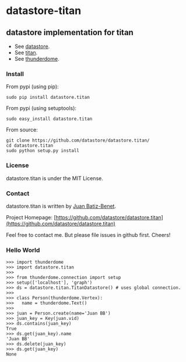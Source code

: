 # datastore-titan

## datastore implementation for titan

- See [datastore](https://github.com/datastore/datastore).
- See [titan](http://thinkaurelius.github.io/titan/).
- See [thunderdome](https://github.com/StartTheShift/thunderdome).


### Install

From pypi (using pip):

    sudo pip install datastore.titan

From pypi (using setuptools):

    sudo easy_install datastore.titan

From source:

    git clone https://github.com/datastore/datastore.titan/
    cd datastore.titan
    sudo python setup.py install


### License

datastore.titan is under the MIT License.

### Contact

datastore.titan is written by [Juan Batiz-Benet](https://github.com/jbenet).

Project Homepage:
[https://github.com/datastore/datastore.titan](https://github.com/datastore/datastore.titan)

Feel free to contact me. But please file issues in github first. Cheers!


### Hello World

    >>> import thunderdome
    >>> import datastore.titan
    >>>
    >>> from thunderdome.connection import setup
    >>> setup(['localhost'], 'graph')
    >>> ds = datastore.titan.TitanDatastore() # uses global connection.
    >>>
    >>> class Person(thunderdome.Vertex):
    >>>   name = thunderdome.Text()
    >>>
    >>> juan = Person.create(name='Juan BB')
    >>> juan_key = Key(juan.vid)
    >>> ds.contains(juan_key)
    True
    >>> ds.get(juan_key).name
    'Juan BB'
    >>> ds.delete(juan_key)
    >>> ds.get(juan_key)
    None

